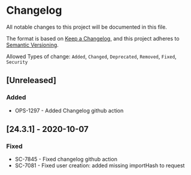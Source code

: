 # Changelog

All notable changes to this project will be documented in this file.

The format is based on [Keep a Changelog](https://keepachangelog.com/en/1.0.0/),
and this project adheres to [Semantic Versioning](https://semver.org/spec/v2.0.0.html).

Allowed Types of change: `Added`, `Changed`, `Deprecated`, `Removed`, `Fixed`, `Security`

## [Unreleased]

### Added

- OPS-1297 - Added Changelog github action

## [24.3.1] - 2020-10-07

### Fixed

- SC-7845 - Fixed changelog github action
- SC-7081 - Fixed user creation: added missing importHash to request
